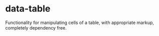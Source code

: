 data-table
==========

Functionality for manipulating cells of a table, with appropriate markup, completely dependency free.